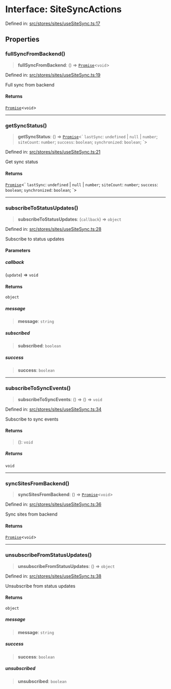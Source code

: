 # Interface: SiteSyncActions

Defined in: [src/stores/sites/useSiteSync.ts:17](https://github.com/Nick2bad4u/Uptime-Watcher/blob/dca5483e793478722cd3e6e125cafcec5fc771f0/src/stores/sites/useSiteSync.ts#L17)

## Properties

### fullSyncFromBackend()

> **fullSyncFromBackend**: () => [`Promise`](https://developer.mozilla.org/docs/Web/JavaScript/Reference/Global_Objects/Promise)\<`void`\>

Defined in: [src/stores/sites/useSiteSync.ts:19](https://github.com/Nick2bad4u/Uptime-Watcher/blob/dca5483e793478722cd3e6e125cafcec5fc771f0/src/stores/sites/useSiteSync.ts#L19)

Full sync from backend

#### Returns

[`Promise`](https://developer.mozilla.org/docs/Web/JavaScript/Reference/Global_Objects/Promise)\<`void`\>

***

### getSyncStatus()

> **getSyncStatus**: () => [`Promise`](https://developer.mozilla.org/docs/Web/JavaScript/Reference/Global_Objects/Promise)\<\` `lastSync`: `undefined` \| `null` \| `number`; `siteCount`: `number`; `success`: `boolean`; `synchronized`: `boolean`; \`\>

Defined in: [src/stores/sites/useSiteSync.ts:21](https://github.com/Nick2bad4u/Uptime-Watcher/blob/dca5483e793478722cd3e6e125cafcec5fc771f0/src/stores/sites/useSiteSync.ts#L21)

Get sync status

#### Returns

[`Promise`](https://developer.mozilla.org/docs/Web/JavaScript/Reference/Global_Objects/Promise)\<\` `lastSync`: `undefined` \| `null` \| `number`; `siteCount`: `number`; `success`: `boolean`; `synchronized`: `boolean`; \`\>

***

### subscribeToStatusUpdates()

> **subscribeToStatusUpdates**: (`callback`) => `object`

Defined in: [src/stores/sites/useSiteSync.ts:28](https://github.com/Nick2bad4u/Uptime-Watcher/blob/dca5483e793478722cd3e6e125cafcec5fc771f0/src/stores/sites/useSiteSync.ts#L28)

Subscribe to status updates

#### Parameters

##### callback

(`update`) => `void`

#### Returns

`object`

##### message

> **message**: `string`

##### subscribed

> **subscribed**: `boolean`

##### success

> **success**: `boolean`

***

### subscribeToSyncEvents()

> **subscribeToSyncEvents**: () => () => `void`

Defined in: [src/stores/sites/useSiteSync.ts:34](https://github.com/Nick2bad4u/Uptime-Watcher/blob/dca5483e793478722cd3e6e125cafcec5fc771f0/src/stores/sites/useSiteSync.ts#L34)

Subscribe to sync events

#### Returns

> (): `void`

##### Returns

`void`

***

### syncSitesFromBackend()

> **syncSitesFromBackend**: () => [`Promise`](https://developer.mozilla.org/docs/Web/JavaScript/Reference/Global_Objects/Promise)\<`void`\>

Defined in: [src/stores/sites/useSiteSync.ts:36](https://github.com/Nick2bad4u/Uptime-Watcher/blob/dca5483e793478722cd3e6e125cafcec5fc771f0/src/stores/sites/useSiteSync.ts#L36)

Sync sites from backend

#### Returns

[`Promise`](https://developer.mozilla.org/docs/Web/JavaScript/Reference/Global_Objects/Promise)\<`void`\>

***

### unsubscribeFromStatusUpdates()

> **unsubscribeFromStatusUpdates**: () => `object`

Defined in: [src/stores/sites/useSiteSync.ts:38](https://github.com/Nick2bad4u/Uptime-Watcher/blob/dca5483e793478722cd3e6e125cafcec5fc771f0/src/stores/sites/useSiteSync.ts#L38)

Unsubscribe from status updates

#### Returns

`object`

##### message

> **message**: `string`

##### success

> **success**: `boolean`

##### unsubscribed

> **unsubscribed**: `boolean`
